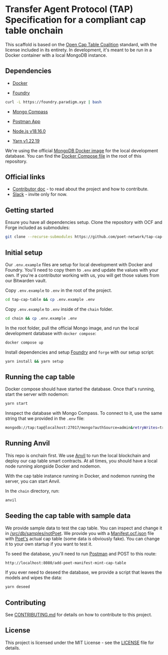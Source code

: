 # Transfer Agent Protocol (TAP) Specification for a compliant cap table onchain

This scaffold is based on the [Open Cap Table Coalition](https://github.com/Open-Cap-Table-Coalition/Open-Cap-Format-OCF) standard, with the license included in its entirety. In development, it's meant to be run in a Docker container with a local MongoDB instance.

## Dependencies

- [Docker](https://docs.docker.com/get-docker/)

- [Foundry](https://getfoundry.sh/)

```sh
curl -L https://foundry.paradigm.xyz | bash
```

- [Mongo Compass](https://www.mongodb.com/try/download/compass)

- [Postman App](https://www.postman.com/downloads/)

- [Node.js v18.16.0](https://nodejs.org/en/download/)

- [Yarn v1.22.19](https://classic.yarnpkg.com/en/docs/install/#mac-stable)


We're using the official [MongoDB Docker image](https://hub.docker.com/_/mongo) for the local development database. You can find the [Docker Compose file](./docker-compose.yml) in the root of this repository.

## Official links

- [Contributor doc](https://coda.io/d/_drhpwRhDok-/Transfer-Agent-Protocol_sua17) - to read about the project and how to contribute.
- [Slack](https://transferagentprotocol.slack.com/) - invite only for now.

## Getting started

Ensure you have all dependencies setup. Clone the repository with OCF and Forge included as submodules:

```sh
git clone --recurse-submodules https://github.com/poet-network/tap-cap-table.git
```

## Initial setup

Our `.env.example` files are setup for local development with Docker and Foundry. You'll need to copy them to `.env` and update the values with your own. If you're a contributor working with us, you will get those values from our Bitwarden vault.

Copy `.env.example` to `.env` in the root of the project.

```sh
cd tap-cap-table && cp .env.example .env
```

Copy `.env.example` to `.env` inside of the `chain` folder.

```sh
cd chain && cp .env.example .env
```

In the root folder, pull the official Mongo image, and run the local development database with `docker compose`:

```sh
docker compose up
```

Install dependencies and setup [Foundry](https://book.getfoundry.sh/) and `forge` with our setup script:

```sh
yarn install && yarn setup
```

## Running the cap table

Docker compose should have started the database. Once that's running, start the server with nodemon:

```sh
yarn start
```

Innspect the database with Mongo Compass. To connect to it, use the same string that we provided in the `.env` file:

```sh
mongodb://tap:tap@localhost:27017/mongo?authSource=admin&retryWrites=true&w=majority
```

## Running Anvil

This repo is onchain first. We use [Anvil](https://book.getfoundry.sh/anvil/) to run the local blockchain and deploy our cap table smart contracts. At all times, you should have a local node running alongside Docker and nodemon.

With the cap table instance running in Docker, and nodemon running the server, you can start Anvil.

In the `chain` directory, run:

```sh
anvil
```

## Seeding the cap table with sample data

We provide sample data to test the cap table. You can inspect and change it in [/src/db/samples/notPoet](./src/db/samples/notPoet/). We provide you with a [Manifest.ocf.json](./src/db/samples/notPoet/Manifest.ocf.json) file with [Poet's](https://poet.network) actual cap table (some data is obviously fake). You can change it to your own startup if you want to test it.

To seed the database, you'll need to run [Postman](https://www.postman.com/downloads/) and POST to this route:

```sh
http://localhost:8080/add-poet-manifest-mint-cap-table
```

If you ever need to deseed the database, we provide a script that leaves the models and wipes the data:

```sh
yarn deseed
```

## Contributing

See [CONTRIBUTING.md](./CONTRIBUTING.md) for details on how to contribute to this project.
## License

This project is licensed under the MIT License - see the [LICENSE](LICENSE) file for details.
